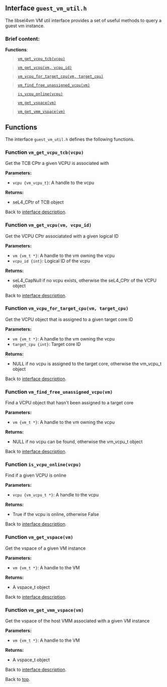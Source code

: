 <!--
     Copyright 2020, Data61, CSIRO (ABN 41 687 119 230)

     SPDX-License-Identifier: CC-BY-SA-4.0
-->

## Interface `guest_vm_util.h`

The libsel4vm VM util interface provides a set of useful methods to query a guest vm instance.

### Brief content:

**Functions**:

> [`vm_get_vcpu_tcb(vcpu)`](#function-vm_get_vcpu_tcbvcpu)

> [`vm_get_vcpu(vm, vcpu_id)`](#function-vm_get_vcpuvm-vcpu_id)

> [`vm_vcpu_for_target_cpu(vm, target_cpu)`](#function-vm_vcpu_for_target_cpuvm-target_cpu)

> [`vm_find_free_unassigned_vcpu(vm)`](#function-vm_find_free_unassigned_vcpuvm)

> [`is_vcpu_online(vcpu)`](#function-is_vcpu_onlinevcpu)

> [`vm_get_vspace(vm)`](#function-vm_get_vspacevm)

> [`vm_get_vmm_vspace(vm)`](#function-vm_get_vmm_vspacevm)


## Functions

The interface `guest_vm_util.h` defines the following functions.

### Function `vm_get_vcpu_tcb(vcpu)`

Get the TCB CPtr a given VCPU is associated with

**Parameters:**

- `vcpu {vm_vcpu_t}`: A handle to the vcpu

**Returns:**

- seL4_CPtr of TCB object

Back to [interface description](#interface-guest_vm_utilh).

### Function `vm_get_vcpu(vm, vcpu_id)`

Get the VCPU CPtr associatated with a given logical ID

**Parameters:**

- `vm {vm_t *}`: A handle to the vm owning the vcpu
- `vcpu_id {int}`: Logical ID of the vcpu

**Returns:**

- seL4_CapNull if no vcpu exists, otherwise the seL4_CPtr of the VCPU object

Back to [interface description](#interface-guest_vm_utilh).

### Function `vm_vcpu_for_target_cpu(vm, target_cpu)`

Get the VCPU object that is assigned to a given target core ID

**Parameters:**

- `vm {vm_t *}`: A handle to the vm owning the vcpu
- `target_cpu {int}`: Target core ID

**Returns:**

- NULL if no vcpu is assigned to the target core, otherwise the vm_vcpu_t object

Back to [interface description](#interface-guest_vm_utilh).

### Function `vm_find_free_unassigned_vcpu(vm)`

Find a VCPU object that hasn't been assigned to a target core

**Parameters:**

- `vm {vm_t *}`: A handle to the vm owning the vcpu

**Returns:**

- NULL if no vcpu can be found, otherwise the vm_vcpu_t object

Back to [interface description](#interface-guest_vm_utilh).

### Function `is_vcpu_online(vcpu)`

Find if a given VCPU is online

**Parameters:**

- `vcpu {vm_vcpu_t *}`: A handle to the vcpu

**Returns:**

- True if the vcpu is online, otherwise False

Back to [interface description](#interface-guest_vm_utilh).

### Function `vm_get_vspace(vm)`

Get the vspace of a given VM instance

**Parameters:**

- `vm {vm_t *}`: A handle to the VM

**Returns:**

- A vspace_t object

Back to [interface description](#interface-guest_vm_utilh).

### Function `vm_get_vmm_vspace(vm)`

Get the vspace of the host VMM associated with a given VM instance

**Parameters:**

- `vm {vm_t *}`: A handle to the VM

**Returns:**

- A vspace_t object

Back to [interface description](#interface-guest_vm_utilh).


Back to [top](#).


